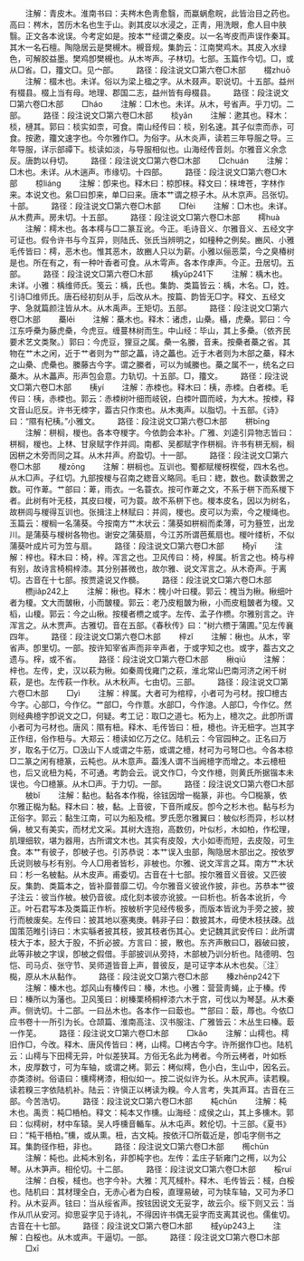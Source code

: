 <!-- { "loadSidebar": true } -->
　　注解：青皮木。淮南书曰：夫梣木色靑愈翳，而蠃蜗愈睆，此皆治目之药也。高曰：梣木，苦历木名也生于山。剥其皮以水浸之，正靑，用洗眼，愈人目中肤翳。正文各本讹误。今考定如是。按本艹经谓之秦皮。以一名岑皮而声误作秦耳。其木一名石檀。陶隐居云是樊槻木。槻音规。集韵云：江南樊鸡木。其皮入水绿色，可解胶益墨。樊鸡卽樊槻也。从木岑声。子林切。七部。玉篇作今切。□，或从□省。□，籒文□。见宀部。
　　路径：段注说文□第六卷□木部
　　棳zhuō
　　注解：棳木也。未详。俗以为梁上楹之字。从木叕声。职说切。十五部。益州有棳县。棳上当有母。地理、郡国二志，益州皆有母棳县。
　　路径：段注说文□第六卷□木部
　　□háo
　　注解：□木也。未详。从木，号省声。乎刀切。二部。
　　路径：段注说文□第六卷□木部
　　棪yǎn
　　注解：遬其也。释木：棪，槤其。郭曰：棪实如柰，可食。南山经传曰：棪，别名速。其子似柰而赤，可食。按遬，籒文速字也。今尔雅作□。为俗字。从木炎声，读若三年导服之导。三年导服，详示部禫下。棪读如淡，与导服相似也。山海经传音剡。尔雅音义余念反。唐韵以冄切。
　　路径：段注说文□第六卷□木部
　　□chuán
　　注解：□木也。未详。从木遄声。市缘切。十四部。
　　路径：段注说文□第六卷□木部
　　椋liánɡ
　　注解：卽来也。释木曰：椋卽梾。释文曰：梾埤苍，字林作来。本说文也。絫□曰卽来，单□曰来。唐本艹谓之椋子木。从木京声。吕张切。十部。
　　路径：段注说文□第六卷□木部
　　□fèi
　　注解：□木也。未详。从木费声。房未切。十五部。
　　路径：段注说文□第六卷□木部
　　樗huà
　　注解：樗木也。各本樗与□二篆互讹。今正。毛诗音义、尔雅音义、五经文字可证也。假令许书与今互异，则陆氏、张氏当辨明之，如穜种之例矣。豳风、小雅毛传皆曰：樗，恶木也。惟其恶木，故豳人只以为薪。小雅以俪恶菜，今之臭椿树是也。所在有之，有一种叶香者可食。从木雩声。各本作虖声。今正。丑居切。五部。
　　路径：段注说文□第六卷□木部
　　楀yǔp241下
　　注解：楀木也。未详。小雅：楀维师氏。笺云：楀，氏也。集韵、类篇皆云：楀，木名。□，姓。引诗□维师氏。唐石经初刻从手，后改从木。按篇、韵皆无□字。释文、五经文字、急就篇颜注皆从木。从木禹声。王矩切。五部。
　　路径：段注说文□第六卷□木部
　　蘽lěi
　　注解：蘽木也。释木：诸虑，山櫐。欇，虎櫐。郭曰：今江东呼櫐为藤虎櫐，今虎豆。缠蔓林树而生。中山经：毕山，其上多櫐。（依齐民要术艺文类聚。）郭曰：今虎豆，狸豆之属。櫐一名縢，音耒。按櫐者蘽之省。其物在艹木之闲，近于艹者则为艹部之藟，诗之藟也。近于木者则为木部之蘽，释木之山櫐、虎櫐也。縢藤古今字。谓之縢者，可以为缄縢也。蘽之属不一，统名之曰蘽木。从木藟声。形声包会意。力轨切。十五部。□，籒文。
　　路径：段注说文□第六卷□木部
　　桋yí
　　注解：赤栜也。释木曰：桋，赤栜。白者栜。毛传曰：桋，赤栜也。郭云：赤栜树叶细而岐锐，白栜叶圆而岐，为大木。按栜，释文音山厄反。许书无栜字，葢古只作朿也。从木夷声。以脂切。十五部。《诗》曰：“隰有杞桋。”小雅文。
　　路径：段注说文□第六卷□木部
　　栟bīnɡ
　　注解：栟榈，椶也。各本夺椶字。今依韵会本补。广雅、刘逵引异物志皆曰：栟榈，椶也。上林、甘泉赋字作并闾。南都、吴都赋字作栟榈。许书有栟无榈，榈因栟之木旁而同之耳。从木幷声。府盈切。十一部。
　　路径：段注说文□第六卷□木部
　　椶zōnɡ
　　注解：栟榈也。互训也。蜀都赋椶枒楔傱，四木名也。从木□声。子红切。九部按椶与召南之緫音义略同。毛曰：緫，数也。数读数罟之数。可作萆。艹部曰：萆，雨衣。一名蓑衣。按可作萆之文，不系于栟下而系椶下者。此树有叶无枝，其皮曰椶，可为蓑。故不系栟下也。椶本皮名，因以为树名，故栟闾与椶得互训也。张揖注上林赋曰：并闾，椶也。皮可以为索，今之椶绳也。玉篇云：椶榈一名蒲葵。今按南方艹木状云：蒲葵如栟榈而柔薄，可为簦笠，出龙川。是蒲葵与椶树各物也。谢安之蒲葵扇，今江苏所谓芭蕉扇也。椶叶缕析，不似蒲葵叶成片可为笠与扇。
　　路径：段注说文□第六卷□木部
　　椅yī
　　注解：梓也。释木曰：椅，梓。浑言之也。卫风传曰：椅，梓属。析言之也。椅与梓有别，故诗言椅桐梓漆。其分别甚微也，故尔雅、说文浑言之。从木奇声。于离切。古音在十七部。按贾逵说又作檹。
　　路径：段注说文□第六卷□木部
　　槚jiǎp242上
　　注解：楸也。释木：槐小叶曰榎。郭云：槐当为楸。楸细叶者为榎。文大而皵楸，小而皵榎。郭云：老乃皮粗皵为楸，小而皮粗皵者为榎。又槄，山榎。郭云：今之山楸。按榎者槚之或字。左传、孟子作槚。尔雅别言之。许浑言之。从木贾声。古雅切。音在五部。《春秋传》曰：“树六槚于蒲圃。”见左传襄四年。
　　路径：段注说文□第六卷□木部
　　梓zǐ
　　注解：楸也。从木，宰省声。卽里切。一部。按许知宰省声而非辛声者，于或字知之也。或字，葢古文之遗与。榟，或不省。
　　路径：段注说文□第六卷□木部
　　楸qiū
　　注解：梓也。左传，史，汉以萩为楸。如秦周伐雍门之萩，淮北常山巴南河济之闲千树萩，是也。左传萩一作秋。从木秋声。七由切。三部。
　　路径：段注说文□第六卷□木部
　　□yì
　　注解：梓属。大者可为棺椁，小者可为弓材。按□檍古今字。心部□，今作亿。艹部□，今作薏。水部□，今作澺。人部□，今作亿。然则经典檍字卽说文之□，何疑。考工记：取□之道七。柘为上，檍次之。此卽所谓小者可为弓材也。唐风：隰有杻。释木、毛传皆曰：杻，檍也。许无杻字。岂其字正作纽，俗作杻与。大郑云：檍读如亿万之亿。陆机云：今官园种之。正名曰万岁，取名于亿万。□汲山下人或谓之牛筋，或谓之檍，材可为弓弩□也。今各本椋□二篆之闲有檍篆，云杶也。从木意声。葢浅人谓不当阙檍字而增之。本云檍杻也，后又讹杻为杶，不可通。考韵会云。说文作□，今文作檍，则黄氏所据锴本未误也。今□檍篆。从木□声。于力切。一部。
　　路径：段注说文□第六卷□木部
　　柀bǐ
　　注解：黏也。黏各本作檆，徐铉因增一檆篆，非也。今□檆篆，依尔雅正檆为黏。释木曰：柀，黏。上音彼，下音所咸反。卽今之杉木也。黏与杉为正俗字。郭云：黏生江南，可以为船及棺。罗氏愿尔雅翼曰：柀似杉而异，杉以材偁，柀又有美实，而材尤文采。其树大连抱，高数仞，叶似杉，木如柏，作松理，肌理细软，堪为器用，古所谓文木也。其实有皮殻，大小如枣而短，去皮殻，可生食。本艹有彼子，卽柀子也。引苏恭说：本艹误入虫部，陶隐居木部出之。按依罗氏说则柀与杉有别。今人□用者皆杉，非柀也。尔雅、说文浑言之耳。南方艹木状曰：杉一名柀黏。从木皮声。甫委切。古音在十七部。按尔雅音义音彼。又匹彼反。集韵、类篇本之，皆补靡普靡二切。今尔雅音义彼讹作披，非也。苏恭本艹彼子注云：彼当作柀。柀仍音彼。成化刻本彼亦讹披。一曰析也。析各本讹折，今正。叶石君写本及类篇正作析。按柀析字见经传极多，而版本皆讹为手旁之披，披行而柀废矣。左传曰：披其地以塞夷庚。韩非子曰：数披其木，毋使木枝扶疎。战国策范睢引诗曰：木实緐者披其枝，披其枝者伤其心。史记魏其武安传曰：此所谓枝大于本，胫大于股，不折必披。方言曰：披，散也。东齐声散曰□，器破曰披，此等非柀之字误，卽柀之假借。手部披训从旁持，木部柀乃训分析也。陆德明、包恺、司马贞、张守节、吴师道皆音上声，普彼反，是可证字本从木也矣。〖注〗檆，原从木从黏作。
　　路径：段注说文□第六卷□木部
　　榛zhēnp242下
　　注解：榛木也。邶风山有榛传曰：榛，木也。小雅：营营靑蝇，止于榛。传曰：榛所以为藩也。卫风笺曰：树榛栗椅桐梓漆六木于宫，可伐以为琴瑟。从木秦声。侧诜切。十二部。一曰丛木也。各本作一曰菆也。艹部曰：菆，蓐也。今依□应书卷十一所引为长。仓颉篇、淮南高注、汉书服注、广雅皆云：木丛生曰榛。菆一作芜。
　　路径：段注说文□第六卷□木部
　　□kǎo
　　注解：山樗也。樗旧作□，今改。释木、唐风传皆曰：栲，山樗。□栲古今字。许所据作□也。陆机云：山樗与下田樗无异，叶似差狭耳。方俗无名此为栲者。今所云栲者，叶如栎木，皮厚数寸，可为车轴，或谓之栲。郭云：栲似樗，色小白，生山中，因名云。亦类漆树。俗语曰：櫄樗栲漆，相似如一。按二说似许为长。从木尻声。读若糗。读若糗三字依陆机补。陆云：许愼正以栲读为糗。今人言考，失其声耳。古音在三部。今苦浩切。
　　路径：段注说文□第六卷□木部
　　杶chūn
　　注解：杶木也。禹贡：杶□桰柏。释文：杶本又作櫄。山海经：成侯之山，其上多櫄木。郭曰：似樗树，材中车辕。吴人呼櫄音輴车。从木屯声。敕伦切。十三部。《夏书》曰：“杶干桰柏。”櫄，或从熏。杻，古文杶。按依汗□所载近是，卽屯字侧书之耳。集韵径作杻，非也。
　　路径：段注说文□第六卷□木部
　　橁chūn
　　注解：杶也。此杶木别名，非卽杶字也。左传：孟庄子斩雍门之橁，以为公琴。从木笋声。相伦切。十二部。
　　路径：段注说文□第六卷□木部
　　桵ruí
　　注解：白桵，棫也。也字今补。大雅：芃芃棫朴。释木、毛传皆云：棫，白桵也。陆机曰：其材理全白，无赤心者为白桵，直理易破，可为犊车轴，又可为矛□矝。从木妥声。铉曰：当从绥省声。按铉因说文无妥字，故云尒。绥下则又云：当作从爪从安河。抑思妥字见于诗礼，不得因许书偶无妥字而支离其说也。儒隹切。古音在十七部。
　　路径：段注说文□第六卷□木部
　　棫yùp243上
　　注解：白桵也。从木或声。干逼切。一部。
　　路径：段注说文□第六卷□木部
　　□xī
